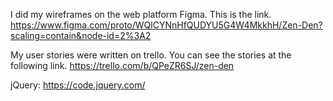 I did my wireframes on the web platform Figma. This is the link. 
https://www.figma.com/proto/WQlCYNnHfQUDYU5G4W4MkkhH/Zen-Den?scaling=contain&node-id=2%3A2

My user stories were written on trello. You can see the stories at the following link. https://trello.com/b/QPeZR6SJ/zen-den

jQuery: https://code.jquery.com/